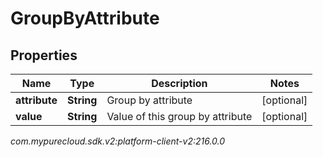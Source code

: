 # GroupByAttribute


## Properties

| Name | Type | Description | Notes |
| ------------ | ------------- | ------------- | ------------- |
| **attribute** | **String** | Group by attribute |  [optional] |
| **value** | **String** | Value of this group by attribute |  [optional] |




_com.mypurecloud.sdk.v2:platform-client-v2:216.0.0_

